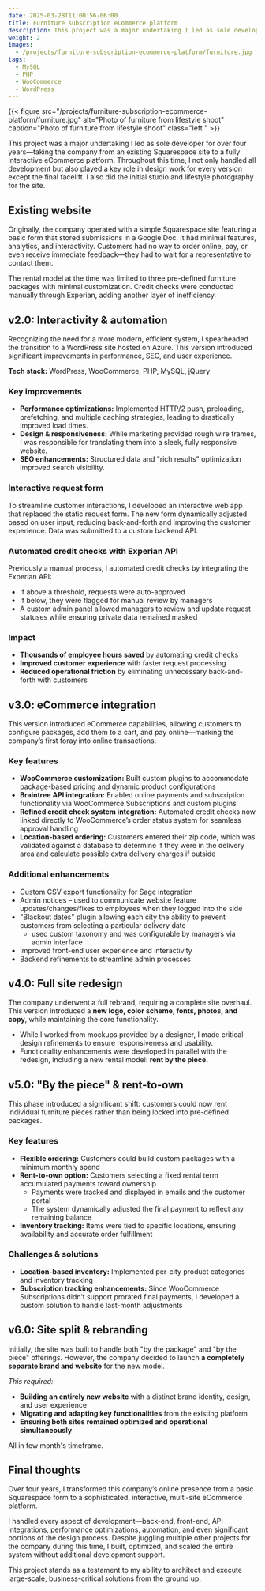 ```yaml
---
date: 2025-03-28T11:00:56-06:00
title: Furniture subscription eCommerce platform
description: This project was a major undertaking I led as sole developer for over four years—taking the company from an existing Squarespace site to a fully interactive eCommerce platform.
weight: 2
images:
  - /projects/furniture-subscription-ecommerce-platform/furniture.jpg
tags:
  - MySQL
  - PHP
  - WooCommerce
  - WordPress
---
```

{{< figure src="/projects/furniture-subscription-ecommerce-platform/furniture.jpg" alt="Photo of furniture from lifestyle shoot" caption="Photo of furniture from lifestyle shoot" class="left " >}}

This project was a major undertaking I led as sole developer for over four years—taking the company from an existing Squarespace site to a fully interactive eCommerce platform. Throughout this time, I not only handled all development but also played a key role in design work for every version except the final facelift. I also did the initial studio and lifestyle photography for the site.

## Existing website

Originally, the company operated with a simple Squarespace site featuring a basic form that stored submissions in a Google Doc. It had minimal features, analytics, and interactivity. Customers had no way to order online, pay, or even receive immediate feedback—they had to wait for a representative to contact them.

The rental model at the time was limited to three pre-defined furniture packages with minimal customization. Credit checks were conducted manually through Experian, adding another layer of inefficiency.

## **v2.0: Interactivity & automation**

Recognizing the need for a more modern, efficient system, I spearheaded the transition to a WordPress site hosted on Azure. This version introduced significant improvements in performance, SEO, and user experience.

**Tech stack:** WordPress, WooCommerce, PHP, MySQL, jQuery

### Key improvements

- **Performance optimizations:** Implemented HTTP/2 push, preloading, prefetching, and multiple caching strategies, leading to drastically improved load times.
- **Design & responsiveness:** While marketing provided rough wire frames, I was responsible for translating them into a sleek, fully responsive website.
- **SEO enhancements:** Structured data and "rich results" optimization improved search visibility.

### Interactive request form

To streamline customer interactions, I developed an interactive web app that replaced the static request form. The new form dynamically adjusted based on user input, reducing back-and-forth and improving the customer experience. Data was submitted to a custom backend API.

### Automated credit checks with Experian API

Previously a manual process, I automated credit checks by integrating the Experian API:

- If above a threshold, requests were auto-approved
- If below, they were flagged for manual review by managers
- A custom admin panel allowed managers to review and update request statuses while ensuring private data remained masked

### Impact

- **Thousands of employee hours saved** by automating credit checks
- **Improved customer experience** with faster request processing
- **Reduced operational friction** by eliminating unnecessary back-and-forth with customers

## **v3.0: eCommerce integration**

This version introduced eCommerce capabilities, allowing customers to configure packages, add them to a cart, and pay online—marking the company’s first foray into online transactions.

### Key features

- **WooCommerce customization:** Built custom plugins to accommodate package-based pricing and dynamic product configurations
- **Braintree API integration:** Enabled online payments and subscription functionality via WooCommerce Subscriptions and custom plugins
- **Refined credit check system integration:** Automated credit checks now linked directly to WooCommerce’s order status system for seamless approval handling
- **Location-based ordering:** Customers entered their zip code, which was validated against a database to determine if they were in the delivery area and calculate possible extra delivery charges if outside

### Additional enhancements

- Custom CSV export functionality for Sage integration
- Admin notices – used to communicate website feature updates/changes/fixes to employees when they logged into the side
- "Blackout dates" plugin allowing each city the ability to prevent customers from selecting a particular delivery date
  - used custom taxonomy and was configurable by managers via admin interface
- Improved front-end user experience and interactivity
- Backend refinements to streamline admin processes

## **v4.0: Full site redesign**

The company underwent a full rebrand, requiring a complete site overhaul. This version introduced a **new logo, color scheme, fonts, photos, and copy**, while maintaining the core functionality.

- While I worked from mockups provided by a designer, I made critical design refinements to ensure responsiveness and usability.
- Functionality enhancements were developed in parallel with the redesign, including a new rental model: **rent by the piece.**

## **v5.0: "By the piece" & rent-to-own**

This phase introduced a significant shift: customers could now rent individual furniture pieces rather than being locked into pre-defined packages.

### Key features

- **Flexible ordering:** Customers could build custom packages with a minimum monthly spend
- **Rent-to-own option:** Customers selecting a fixed rental term accumulated payments toward ownership
  - Payments were tracked and displayed in emails and the customer portal
  - The system dynamically adjusted the final payment to reflect any remaining balance
- **Inventory tracking:** Items were tied to specific locations, ensuring availability and accurate order fulfillment

### Challenges & solutions

- **Location-based inventory:** Implemented per-city product categories and inventory tracking
- **Subscription tracking enhancements:** Since WooCommerce Subscriptions didn’t support prorated final payments, I developed a custom solution to handle last-month adjustments

## **v6.0: Site split & rebranding**

Initially, the site was built to handle both "by the package" and "by the piece" offerings. However, the company decided to launch **a completely separate brand and website** for the new model.

*This required:*

- **Building an entirely new website** with a distinct brand identity, design, and user experience
- **Migrating and adapting key functionalities** from the existing platform
- **Ensuring both sites remained optimized and operational simultaneously**

All in few month's timeframe.

## Final thoughts

Over four years, I transformed this company’s online presence from a basic Squarespace form to a sophisticated, interactive, multi-site eCommerce platform.

I handled every aspect of development—back-end, front-end, API integrations, performance optimizations, automation, and even significant portions of the design process. Despite juggling multiple other projects for the company during this time, I built, optimized, and scaled the entire system without additional development support.

This project stands as a testament to my ability to architect and execute large-scale, business-critical solutions from the ground up.
